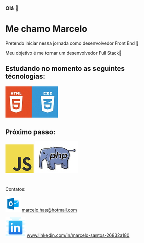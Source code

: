 ### Olá 👋
# Me chamo Marcelo # 

Pretendo iniciar nessa jornada como desenvolvedor Front End 🚀

Meu objetivo é me tornar um desenvolvedor Full Stack:dart:

## Estudando no momento as seguintes técnologias: ##

![html e css](https://github.com/Riquecelo/Riquecelo/blob/master/HtmlCss.jpg)

## Próximo passo: ##

![java script](https://github.com/Riquecelo/Riquecelo/blob/master/JavaScript-logo.png) ![PHP](https://github.com/Riquecelo/Riquecelo/blob/master/Mascot-PHP-Logo-1.jpg)

#
Contatos:

![email](https://github.com/Riquecelo/Riquecelo/blob/master/icons8-microsoft-outlook-48.png)  marcelo.has@hotmail.com 

![linkedin](https://github.com/Riquecelo/Riquecelo/blob/master/icons8-linkedin-64.png)  www.linkedin.com/in/marcelo-santos-26832a180
